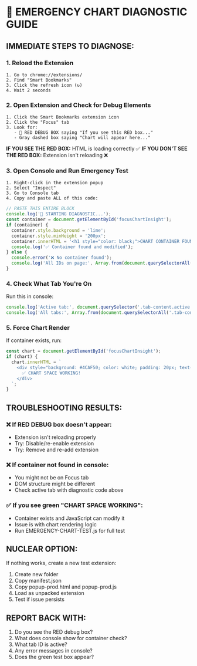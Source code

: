 # 🚨 EMERGENCY CHART DIAGNOSTIC GUIDE

## IMMEDIATE STEPS TO DIAGNOSE:

### 1. **Reload the Extension**
```
1. Go to chrome://extensions/
2. Find "Smart Bookmarks"
3. Click the refresh icon (↻)
4. Wait 2 seconds
```

### 2. **Open Extension and Check for Debug Elements**
```
1. Click the Smart Bookmarks extension icon
2. Click the "Focus" tab
3. Look for:
   - 🚨 RED DEBUG BOX saying "If you see this RED box..."
   - Gray dashed box saying "Chart will appear here..."
```

**IF YOU SEE THE RED BOX:** HTML is loading correctly ✅
**IF YOU DON'T SEE THE RED BOX:** Extension isn't reloading ❌

### 3. **Open Console and Run Emergency Test**
```
1. Right-click in the extension popup
2. Select "Inspect" 
3. Go to Console tab
4. Copy and paste ALL of this code:
```

```javascript
// PASTE THIS ENTIRE BLOCK
console.log('🚨 STARTING DIAGNOSTIC...');
const container = document.getElementById('focusChartInsight');
if (container) {
  container.style.background = 'lime';
  container.style.minHeight = '200px';
  container.innerHTML = '<h1 style="color: black;">CHART CONTAINER FOUND!</h1>';
  console.log('✅ Container found and modified');
} else {
  console.error('❌ No container found');
  console.log('All IDs on page:', Array.from(document.querySelectorAll('[id]')).map(el => el.id));
}
```

### 4. **Check What Tab You're On**
Run this in console:
```javascript
console.log('Active tab:', document.querySelector('.tab-content.active').id);
console.log('All tabs:', Array.from(document.querySelectorAll('.tab-content')).map(t => t.id));
```

### 5. **Force Chart Render**
If container exists, run:
```javascript
const chart = document.getElementById('focusChartInsight');
if (chart) {
  chart.innerHTML = `
    <div style="background: #4CAF50; color: white; padding: 20px; text-align: center; font-size: 24px;">
      ✅ CHART SPACE WORKING!
    </div>
  `;
}
```

## TROUBLESHOOTING RESULTS:

### ❌ If RED DEBUG box doesn't appear:
- Extension isn't reloading properly
- Try: Disable/re-enable extension
- Try: Remove and re-add extension

### ❌ If container not found in console:
- You might not be on Focus tab
- DOM structure might be different
- Check active tab with diagnostic code above

### ✅ If you see green "CHART SPACE WORKING":
- Container exists and JavaScript can modify it
- Issue is with chart rendering logic
- Run EMERGENCY-CHART-TEST.js for full test

## NUCLEAR OPTION:
If nothing works, create a new test extension:
1. Create new folder
2. Copy manifest.json
3. Copy popup-prod.html and popup-prod.js
4. Load as unpacked extension
5. Test if issue persists

## REPORT BACK WITH:
1. Do you see the RED debug box?
2. What does console show for container check?
3. What tab ID is active?
4. Any error messages in console?
5. Does the green test box appear?